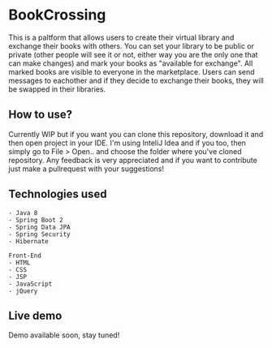 # BookCrossing

This is a paltform that allows users to create their virtual library and exchange their books with others. You can set your library to be public or private (other people will see it or not, either way you are the only one that can make changes) and mark your books as "available for exchange". All marked books are visible to everyone in the marketplace. Users can send messages to eachother and if they decide to exchange their books, they will be swapped in their libraries.

## How to use?

Currently WIP but if you want you can clone this repository, download it and then open project in your IDE.
I'm using InteliJ Idea and if you too, then simply go to File > Open.. and choose the folder where you've cloned repository.
Any feedback is very appreciated and if you want to contribute just make a pullrequest with your suggestions!

## Technologies used

```Back-end
- Java 8
- Spring Boot 2
- Spring Data JPA
- Spring Security
- Hibernate

Front-End
- HTML 
- CSS
- JSP
- JavaScript
- jQuery
```

## Live demo

Demo available soon, stay tuned!
